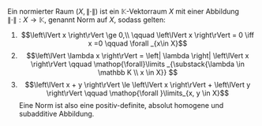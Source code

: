 Ein normierter Raum $(X,\left\lVert \cdot  \right\rVert)$ ist ein $\mathbb K$-Vektorraum $X$ mit einer Abbildung $\left\lVert \cdot  \right\rVert  : X \to \mathbb K$, genannt Norm auf $X$, sodass gelten:
1. $$\left\lVert x \right\rVert \ge 0,\\ \qquad \left\lVert x \right\rVert = 0 \iff x =0 \qquad \forall _{x\in X}$$
1. $$\left\lVert \lambda x \right\rVert = \left| \lambda  \right| \left\lVert x \right\rVert \qquad \mathop{\forall}\limits _{\substack{\lambda \in \mathbb K \\ x \in X}} $$
2. $$\left\lVert x + y \right\rVert \le  \left\lVert x \right\rVert  +  \left\lVert  y  \right\rVert   \qquad   \mathop{\forall }\limits_{x, y \in X}$$
Eine Norm ist also eine positiv-definite, absolut homogene und subadditive Abbildung.
